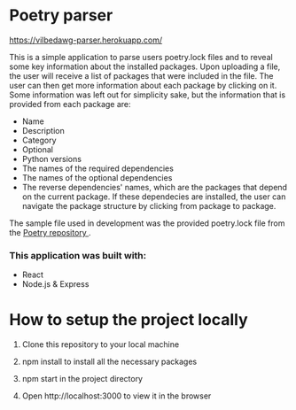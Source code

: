 # Poetry parser
https://vilbedawg-parser.herokuapp.com/

This is a simple application to parse users poetry.lock files and to reveal some key information about the installed packages. Upon uploading a file, the user will receive a list of packages that were included in the file. The user can then get more information about each package by clicking on it. Some information was left out for simplicity sake, but the information that is provided from each package are:
* Name
* Description
* Category
* Optional
* Python versions
* The names of the required dependencies
* The names of the optional dependencies
* The reverse dependencies' names, which are the packages that depend on the current package. If these dependecies are installed, the user can navigate the package structure by clicking from package to package.

The sample file used in development was the provided poetry.lock file from the [Poetry repository ](https://github.com/python-poetry/poetry/blob/70e8e8ed1da8c15041c3054603088fce59e05829/poetry.lock).

### This application was built with:
* React
* Node.js & Express

# How to setup the project locally

1. Clone this repository to your local machine

2. npm install to install all the necessary packages

3. npm start in the project directory

4. Open http://localhost:3000 to view it in the browser
